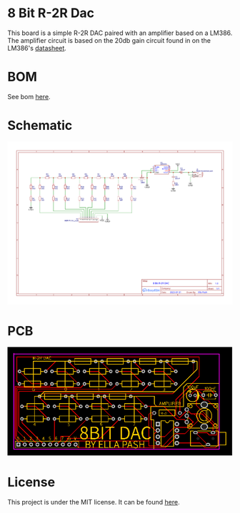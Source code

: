 # 8 Bit R-2R Dac
This board is a simple R-2R DAC paired with an amplifier based on a LM386. The amplifier circuit is based on the 20db gain circuit found in on the LM386's [datasheet](./lm386.pdf).

# BOM
See bom [here](./BOM.csv).

# Schematic
![schematic](./8bit-r2r-dac-schematic.svg)

# PCB
![pcb](./8bit-r2r-dac-pcb.svg)

# License
This project is under the MIT license. It can be found [here](./LICENSE).
